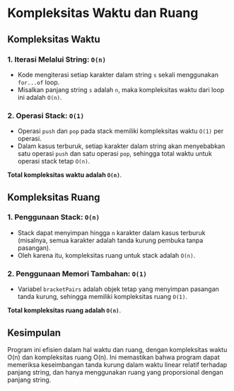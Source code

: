 # Kompleksitas Waktu dan Ruang

## Kompleksitas Waktu

### 1. Iterasi Melalui String: `O(n)`

- Kode mengiterasi setiap karakter dalam string `s` sekali menggunakan `for...of` loop.
- Misalkan panjang string `s` adalah `n`, maka kompleksitas waktu dari loop ini adalah `O(n)`.

### 2. Operasi Stack: `O(1)`

- Operasi `push` dan `pop` pada stack memiliki kompleksitas waktu `O(1)` per operasi.
- Dalam kasus terburuk, setiap karakter dalam string akan menyebabkan satu operasi `push` dan satu operasi `pop`, sehingga total waktu untuk operasi stack tetap `O(n)`.

**Total kompleksitas waktu adalah `O(n)`**.

## Kompleksitas Ruang

### 1. Penggunaan Stack: `O(n)`

- Stack dapat menyimpan hingga `n` karakter dalam kasus terburuk (misalnya, semua karakter adalah tanda kurung pembuka tanpa pasangan).
- Oleh karena itu, kompleksitas ruang untuk stack adalah `O(n)`.

### 2. Penggunaan Memori Tambahan: `O(1)`

- Variabel `bracketPairs` adalah objek tetap yang menyimpan pasangan tanda kurung, sehingga memiliki kompleksitas ruang `O(1)`.

**Total kompleksitas ruang adalah `O(n)`**.

## Kesimpulan

Program ini efisien dalam hal waktu dan ruang, dengan kompleksitas waktu O(n) dan kompleksitas ruang O(n). Ini memastikan bahwa program dapat memeriksa keseimbangan tanda kurung dalam waktu linear relatif terhadap panjang string, dan hanya menggunakan ruang yang proporsional dengan panjang string.
